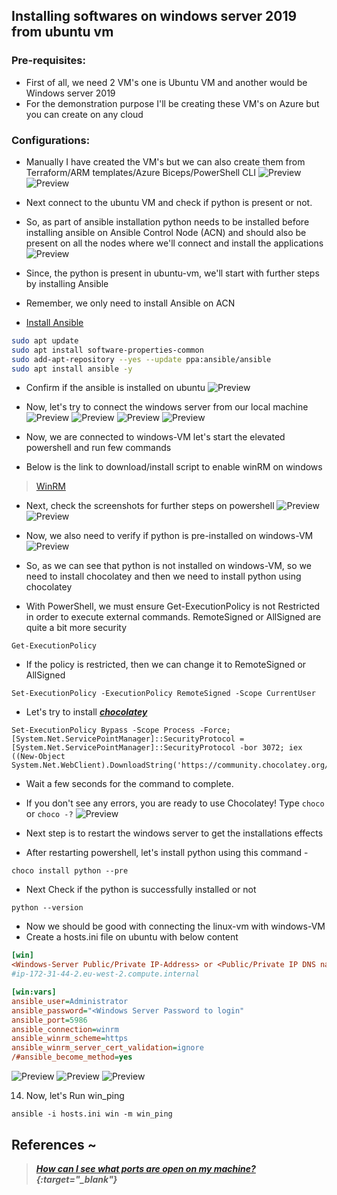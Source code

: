 ## Installing softwares on windows server 2019 from ubuntu vm

### Pre-requisites:

* First of all, we need 2 VM's one is Ubuntu VM and another would be Windows server 2019
* For the demonstration purpose I'll be creating these VM's on Azure but you can create on any cloud

### Configurations:

* Manually I have created the VM's but we can also create them from Terraform/ARM templates/Azure Biceps/PowerShell CLI
    ![Preview](img/ans1.png)
    ![Preview](img/ans2.png)

* Next connect to the ubuntu VM and check if python is present or not.
* So, as part of ansible installation python needs to be installed before installing ansible on Ansible Control Node (ACN) and should also be present on all the nodes where we'll connect and install the applications
  ![Preview](img/ans3.png)

* Since, the python is present in ubuntu-vm, we'll start with further steps by installing Ansible
* Remember, we only need to install Ansible on ACN 

* [Install Ansible](https://docs.ansible.com/ansible/latest/installation_guide/installation_distros.html#installing-ansible-on-ubuntu)

```bash
sudo apt update
sudo apt install software-properties-common
sudo add-apt-repository --yes --update ppa:ansible/ansible
sudo apt install ansible -y
```

* Confirm if the ansible is installed on ubuntu
    ![Preview](img/ans4.png)

* Now, let's try to connect the windows server from our local machine
![Preview](img/ans5.png)
![Preview](img/ans6.png)
![Preview](img/ans7.png)
![Preview](img/ans8.png)

* Now, we are connected to windows-VM let's start the elevated powershell and run few commands

* Below is the link to download/install script to enable winRM on windows
> [WinRM](https://raw.githubusercontent.com/ansible/ansible-documentation/c84880386a2f123ad5ee999bccfea4a502868663/examples/scripts/ConfigureRemotingForAnsible.ps1)

* Next, check the screenshots for further steps on powershell
    ![Preview](img/ans9.png)
    ![Preview](img/ans14.png)

* Now, we also need to verify if python is pre-installed on windows-VM
    ![Preview](img/ans10.png)

* So, as we can see that python is not installed on windows-VM, so we need to install chocolatey and then we need to install python using chocolatey

* With PowerShell, we must ensure Get-ExecutionPolicy is not Restricted in order to execute external commands. RemoteSigned or AllSigned are quite a bit more security
```
Get-ExecutionPolicy
```

* If the policy is restricted, then we can change it to RemoteSigned or AllSigned
```
Set-ExecutionPolicy -ExecutionPolicy RemoteSigned -Scope CurrentUser
```

* Let's try to install [_**chocolatey**_](https://chocolatey.org/install)
```
Set-ExecutionPolicy Bypass -Scope Process -Force; [System.Net.ServicePointManager]::SecurityProtocol = [System.Net.ServicePointManager]::SecurityProtocol -bor 3072; iex ((New-Object System.Net.WebClient).DownloadString('https://community.chocolatey.org/install.ps1'))
```

* Wait a few seconds for the command to complete.
* If you don't see any errors, you are ready to use Chocolatey! Type `choco` or `choco -?`
    ![Preview](img/ans11.png)

* Next step is to restart the windows server to get the installations effects

* After restarting powershell, let's install python using this command -
```
choco install python --pre 
```

* Next Check if the python is successfully installed or not
```
python --version
```

* Now we should be good with connecting the linux-vm with windows-VM 
* Create a hosts.ini file on ubuntu with below content
```ini
[win]
<Windows-Server Public/Private IP-Address> or <Public/Private IP DNS name>
#ip-172-31-44-2.eu-west-2.compute.internal

[win:vars]
ansible_user=Administrator
ansible_password="<Windows Server Password to login"
ansible_port=5986
ansible_connection=winrm
ansible_winrm_scheme=https
ansible_winrm_server_cert_validation=ignore
/#ansible_become_method=yes
```

![Preview](img/ans12.png)
![Preview](img/ans13.png)
![Preview](img/ans15.png)

14. Now, let's Run win_ping
```
ansible -i hosts.ini win -m win_ping
```

## References ~

> _**[How can I see what ports are open on my machine?](https://askubuntu.com/questions/9368/how-can-i-see-what-ports-are-open-on-my-machine){:target="_blank"}**_

